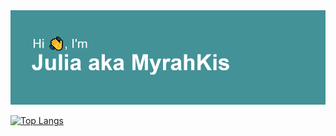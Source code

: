 <img src="header.png" alt="There should be a header but sth went wrong:(">


[![Top Langs](https://github-readme-stats.vercel.app/api/top-langs/?username=myrahkis&layout=compact&theme=onedark)](https://github.com/anuraghazra/github-readme-stats)
